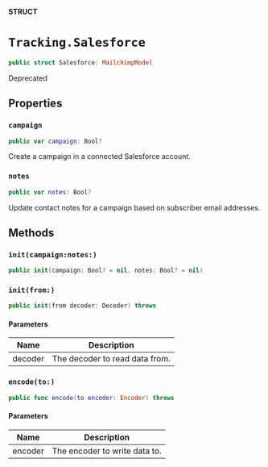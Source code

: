 **STRUCT**

# `Tracking.Salesforce`

```swift
public struct Salesforce: MailchimpModel
```

Deprecated

## Properties
### `campaign`

```swift
public var campaign: Bool?
```

Create a campaign in a connected Salesforce account.

### `notes`

```swift
public var notes: Bool?
```

Update contact notes for a campaign based on subscriber email addresses.

## Methods
### `init(campaign:notes:)`

```swift
public init(campaign: Bool? = nil, notes: Bool? = nil)
```

### `init(from:)`

```swift
public init(from decoder: Decoder) throws
```

#### Parameters

| Name | Description |
| ---- | ----------- |
| decoder | The decoder to read data from. |

### `encode(to:)`

```swift
public func encode(to encoder: Encoder) throws
```

#### Parameters

| Name | Description |
| ---- | ----------- |
| encoder | The encoder to write data to. |